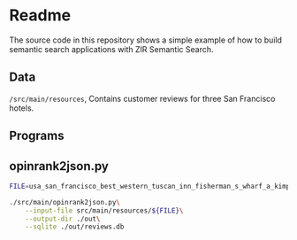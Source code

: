 # Readme

The source code in this repository shows a simple example of how to build
semantic search applications with ZIR Semantic Search.

## Data

`/src/main/resources`, Contains customer reviews for three San Francisco hotels.

## Programs

## opinrank2json.py

```bash
FILE=usa_san_francisco_best_western_tuscan_inn_fisherman_s_wharf_a_kimpton_hotel

./src/main/opinrank2json.py\
    --input-file src/main/resources/${FILE}\
    --output-dir ./out\
    --sqlite ./out/reviews.db
```